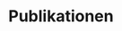 ---
title: Publikationen
content:
  - type: carousel
    title: Buchbesprechungen
    items: 
      - title: ssp sgp
        content: Fachlich anerkannt durch die Schweizerische Gesellschaft für Pädiatrie 
      - title: doppelpunkt
        content: Angst...
      - title: kind + spital, Nr. 2/2019 (Dez 2019)
        content: ...
      - title: Buchvernissage vom 26. Oktober 2019
        content: Im Chinderbuechlade Bern
 
---